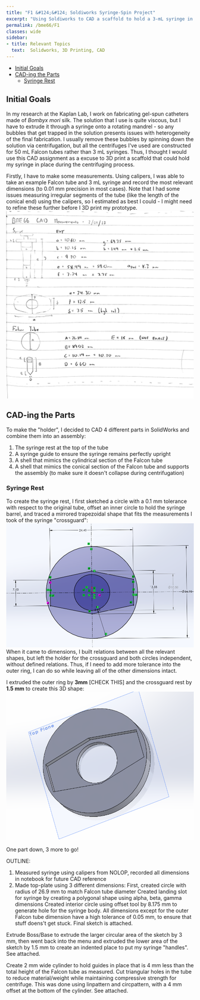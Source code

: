 ```yaml
---
title: "F1 &#124;&#124; Soldiworks Syringe-Spin Project"
excerpt: "Using Soldiworks to CAD a scaffold to hold a 3-mL syringe in a 50 mL Falcon tube!"
permalink: /bme66/F1
classes: wide
sidebar:
- title: Relevant Topics
  text:  Solidworks, 3D Printing, CAD
---
```

- [Initial Goals](#initial-goals)
- [CAD-ing the Parts](#cad-ing-the-parts)
  - [Syringe Rest](#syringe-rest)

## Initial Goals

In my research at the Kaplan Lab, I work on fabricating gel-spun catheters made of _Bombyx mori_ silk. The solution that I use is quite viscous, but I have to extrude it through a syringe onto a rotating mandrel - so any bubbles that get trapped in the solution presents issues with heterogeneity of the final fabrication. I usually remove these bubbles by spinning down the solution via centrifugation, but all the centrifuges I've used are constructed for 50 mL Falcon tubes rather than 3 mL syringes. Thus, I thought I would use this CAD assignment as a excuse to 3D print a scaffold that could hold my syringe in place during the centrifuging process.

Firstly, I have to make some measurements. Using calipers, I was able to take an example Falcon tube and 3 mL syringe and record the most relevant dimensions (to 0.01 mm precision in most cases). Note that I had some issues measuring irregular segments of the tube (like the length of the conical end) using the calipers, so I estimated as best I could - I might need to refine these further before I 3D print my prototype.
![Recorded measurements of the Falcon tube and the syringe](/assets/images/F1/MeasurementNotes.png)

## CAD-ing the Parts
To make the "holder", I decided to CAD 4 different parts in SolidWorks and combine them into an assembly: 
1. The syringe rest at the top of the tube
2. A syringe guide to ensure the syringe remains perfectly upright
3. A shell that mimics the cylindrical section of the Falcon tube
4. A shell that mimics the conical section of the Falcon tube and supports the assembly (to make sure it doesn't collapse during centrifugation)

### Syringe Rest
To create the syringe rest, I first sketched a circle with a 0.1 mm tolerance with respect to the original tube, offset an inner circle to hold the syringe barrel, and traced a mirrored trapezoidal shape that fits the measurements I took of the syringe "crossguard":
![CAD Sketch of the syringe rest before extrusion](/assets/images/F1/Syringe%20TopPlate%20Sketch.png)
When it came to dimensions, I built relations between all the relevant shapes, but left the holder for the crossguard and both circles independent, without defined relations. Thus, if I need to add more tolerance into the outer ring, I can do so while leaving all of the other dimensions intact.  

I extruded the outer ring by **3mm** [CHECK THIS] and the crossguard rest by **1.5 mm** to create this 3D shape:
![CAD extrude of the syringe rest after sketching](/assets/images/F1/Syringe%20TopPlate%20Extrude.png)

One part down, 3 more to go!

OUTLINE: 
1. Measured syringe using calipers from NOLOP, recorded all dimensions in notebook for future CAD reference
2. Made top-plate using 3 different dimensions:
First, created circle with radius of 26.9 mm to match Falcon tube diameter
Created landing slot for syringe by creating a polygonal shape using alpha, beta, gamma dimensions
Created interior circle using offset tool by 8.175 mm to generate hole for the syringe body. All dimensions except for the outer Falcon tube dimension have a high tolerance of 0.05 mm, to ensure that stuff doens't get stuck. Final sketch is attached. 

Extrude Boss/Base to extrude the larger circular area of the sketch by 3 mm, then went back into the menu and extruded the lower area of the sketch by 1.5 mm to create an indented place to put my syringe "handles". See attached. 

Create 2 mm wide cylinder to hold guides in place that is 4 mm less than the total height of the Falcon tube as measured. Cut triangular holes in the tube to reduce material/weight while maintaining compressive strength for centrifuge. This was done using linpattern and circpattern, with a 4 mm offset at the bottom of the cylinder. See attached.  